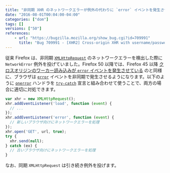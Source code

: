 ```yaml
---
title: "非同期 XHR のネットワークエラーが例外の代わりに `error` イベントを発生させるようになります"
date: "2016-08-01T00:04:00-04:00"
categories: ["dom"]
tags: []
versions: ["50"]
references:
    - url: "https://bugzilla.mozilla.org/show_bug.cgi?id=709991"
      title: "Bug 709991 - [XHR2] Cross-origin XHR with username/password in URL throws"
---
```

従来 Firefox は、非同期 [`XMLHttpRequest`](https://developer.mozilla.org/ja/docs/Web/API/XMLHttpRequest) のネットワークエラーを検出した際に `NetworkError` 例外を投げていました。Firefox 50 以降では、Firefox 45 以降 [クロスオリジンのワーカー読み込みが `error` イベントを発生させている](https://www.fxsitecompat.com/ja/docs/2016/loading-cross-origin-worker-now-fires-error-event-instead-of-throwing-worker-in-sandboxed-iframe-no-longer-allowed/) のと同様に、ブラウザは [`error`](https://developer.mozilla.org/ja/docs/Web/Events/error) イベントを非同期で発生させるようになります。以下のように [`onerror`](https://developer.mozilla.org/ja/docs/Web/API/XMLHttpRequestEventTarget/onerror) ハンドラを [`try-catch`](https://developer.mozilla.org/ja/docs/Web/JavaScript/Reference/Statements/try...catch) 宣言と組み合わせて使うことで、両方の場合に適切に対処できます。

```js
var xhr = new XMLHttpRequest();
xhr.addEventListener('load', function (event) {
  // ...
});
xhr.addEventListener('error', function (event) {
  // 新しいブラウザ向けにネットワークエラーを処理
});
xhr.open('GET', url, true);
try {
  xhr.send(null);
} catch (ex) {
  // 古いブラウザ向けにネットワークエラーを処理
}
```

なお、同期 `XMLHttpRequest` は引き続き例外を投げます。
